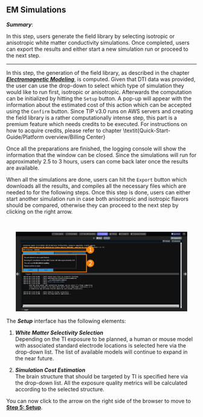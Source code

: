 ## EM Simulations

**_Summary_**:

In this step, users generate the field library by selecting isotropic or anisotropic white matter conductivity simulations. Once completed, users can export the results and either start a new simulation run or proceed to the next step.

----

In this step, the generation of the field library, as described in the chapter [**_Electromagnetic Modeling_**](/docs/background/electromagnetic_modeling.md), is computed. Given that DTI data was provided, the user can use the drop-down to select which type of simulation they would like to run first, isotropic or anisotropic. Afterwards the computation can be initialized by hitting the ```Setup``` button. A pop-up will appear with the information about the estimated cost of this action which can be accepted using the ```Confirm``` button. Since TIP v3.0 runs on AWS servers and creating the field library is a rather computationally intense step, this part is a premium feature which needs credits to be executed. For instructions on how to acquire credits, please refer to chapter \textit{Quick-Start-Guide/Platform overview/Billing Center}

Once all the preparations are finished, the logging console will show the information that the window can be closed. Since the simulations will run for approximately 2.5 to 3 hours, users can come back later once the results are available.

When all the simulations are done, users can hit the ```Export``` button which downloads all the results, and compiles all the necessary files which are needed to for the following steps. Once this step is done, users can either start another simulation run in case both anisotropic and isotropic flavors should be compared, otherwise they can proceed to the next step by clicking on the right arrow.

<br>
<p align="center">
  <img width="90%" src="../../assets/quickguide/simulator.png">
</p>

The **_Setup_** interface has the following elements:

1. **_White Matter Selectivity Selection_** <br/>
   Depending on the TI exposure to be planned, a human or mouse model with associated standard electrode locations is selected here via the drop-down list. The list of available models will continue to expand in the near future.

2. **_Simulation Cost Estimation_** <br/>
   The brain structure that should be targeted by TI is specified here via the drop-down list. All the exposure quality metrics will be calculated according to the selected structure.

You can now click to the arrow on the right side of the browser to move to [**Step 5: Setup**](/docs/services/electrode_selector.md).
